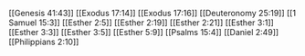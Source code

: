 [[Genesis 41:43]]
[[Exodus 17:14]]
[[Exodus 17:16]]
[[Deuteronomy 25:19]]
[[1 Samuel 15:3]]
[[Esther 2:5]]
[[Esther 2:19]]
[[Esther 2:21]]
[[Esther 3:1]]
[[Esther 3:3]]
[[Esther 3:5]]
[[Esther 5:9]]
[[Psalms 15:4]]
[[Daniel 2:49]]
[[Philippians 2:10]]
